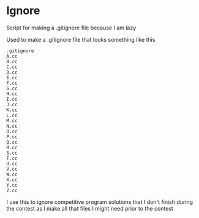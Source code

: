 # Ignore
Script for making a .gitignore file because I am lazy

Used to make a .gitignore file that looks something like this

```
.gitignore
A.cc
B.cc
C.cc
D.cc
E.cc
F.cc
G.cc
H.cc
I.cc
J.cc
K.cc
L.cc
M.cc
N.cc
O.cc
P.cc
Q.cc
R.cc
S.cc
T.cc
U.cc
V.cc
W.cc
X.cc
Y.cc
Z.cc
```

I use this to ignore competitive program solutions that I don't finish during the contest as I make all that files I might need prior to the contest